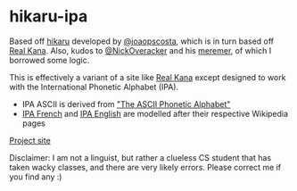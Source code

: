 # hikaru-ipa
Based off [hikaru](https://github.com/joaopscosta/hikaru) developed by [@joaopscosta](https://github.com/joaopscosta/), which is in turn based off [Real Kana](https://realkana.com/).
Also, kudos to [@NickOveracker](https://github.com/NickOveracker) and his [meremer](https://github.com/NickOveracker/meremer), of which I borrowed some logic.

This is effectively a variant of a site like [Real Kana](https://realkana.com) except designed to work with the International Phonetic Alphabet (IPA).

- IPA ASCII is derived from ["The ASCII Phonetic Alphabet"](http://www.antimoon.com/how/pronunc-ascii.htm)
- [IPA French](https://en.wikipedia.org/wiki/Help:IPA/French) and [IPA English](https://en.wikipedia.org/wiki/Help:IPA/English) are modelled after their respective Wikipedia pages

[Project site](https://morzack.github.io/hikaru-ipa/)

Disclaimer: I am not a linguist, but rather a clueless CS student that has taken wacky classes, and there are very likely errors. Please correct me if you find any :)
